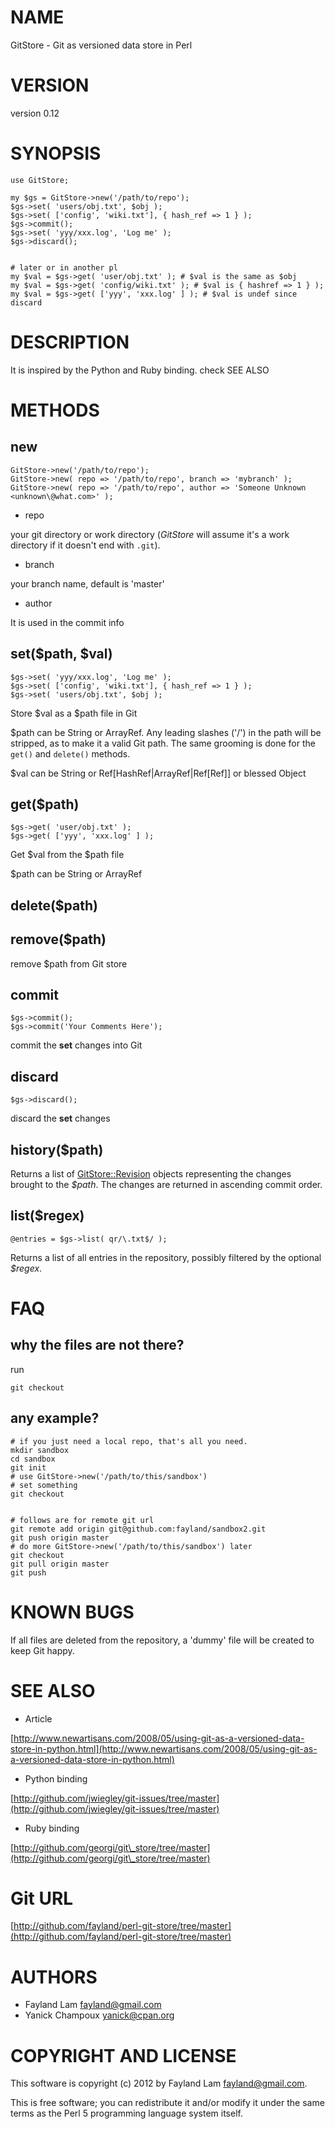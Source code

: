 # NAME

GitStore - Git as versioned data store in Perl

# VERSION

version 0.12

# SYNOPSIS

    use GitStore;

    my $gs = GitStore->new('/path/to/repo');
    $gs->set( 'users/obj.txt', $obj );
    $gs->set( ['config', 'wiki.txt'], { hash_ref => 1 } );
    $gs->commit();
    $gs->set( 'yyy/xxx.log', 'Log me' );
    $gs->discard();
    

    # later or in another pl
    my $val = $gs->get( 'user/obj.txt' ); # $val is the same as $obj
    my $val = $gs->get( 'config/wiki.txt' ); # $val is { hashref => 1 } );
    my $val = $gs->get( ['yyy', 'xxx.log' ] ); # $val is undef since discard

# DESCRIPTION

It is inspired by the Python and Ruby binding. check SEE ALSO

# METHODS

## new

    GitStore->new('/path/to/repo');
    GitStore->new( repo => '/path/to/repo', branch => 'mybranch' );
    GitStore->new( repo => '/path/to/repo', author => 'Someone Unknown <unknown\@what.com>' );

- repo

your git directory or work directory (_GitStore_ will assume it's a work
directory if it doesn't end with `.git`).

- branch

your branch name, default is 'master'

- author

It is used in the commit info

## set($path, $val)

    $gs->set( 'yyy/xxx.log', 'Log me' );
    $gs->set( ['config', 'wiki.txt'], { hash_ref => 1 } );
    $gs->set( 'users/obj.txt', $obj );

Store $val as a $path file in Git

$path can be String or ArrayRef. Any leading slashes ('/') in the path
will be stripped, as to make it a valid Git path.  The same 
grooming is done for the `get()` and `delete()` methods.

$val can be String or Ref\[HashRef|ArrayRef|Ref\[Ref\]\] or blessed Object

## get($path)

    $gs->get( 'user/obj.txt' );
    $gs->get( ['yyy', 'xxx.log' ] );

Get $val from the $path file

$path can be String or ArrayRef

## delete($path)

## remove($path)

remove $path from Git store

## commit

    $gs->commit();
    $gs->commit('Your Comments Here');

commit the __set__ changes into Git

## discard

    $gs->discard();

discard the __set__ changes

## history($path)

Returns a list of [GitStore::Revision](http://search.cpan.org/perldoc?GitStore::Revision) objects representing the changes
brought to the _$path_. The changes are returned in ascending commit order.

## list($regex)

    @entries = $gs->list( qr/\.txt$/ );

Returns a list of all entries in the repository, possibly filtered by the 
optional _$regex_.

# FAQ

## why the files are __not__ there?

run

    git checkout

## any example?

    # if you just need a local repo, that's all you need.
    mkdir sandbox
    cd sandbox
    git init
    # use GitStore->new('/path/to/this/sandbox')
    # set something
    git checkout
    

    # follows are for remote git url
    git remote add origin git@github.com:fayland/sandbox2.git
    git push origin master
    # do more GitStore->new('/path/to/this/sandbox') later
    git checkout
    git pull origin master
    git push

# KNOWN BUGS

If all files are deleted from the repository, a 'dummy' file
will be created to keep Git happy.

# SEE ALSO

- Article

[http://www.newartisans.com/2008/05/using-git-as-a-versioned-data-store-in-python.html](http://www.newartisans.com/2008/05/using-git-as-a-versioned-data-store-in-python.html)

- Python binding

[http://github.com/jwiegley/git-issues/tree/master](http://github.com/jwiegley/git-issues/tree/master)

- Ruby binding

[http://github.com/georgi/git\_store/tree/master](http://github.com/georgi/git\_store/tree/master)

# Git URL

[http://github.com/fayland/perl-git-store/tree/master](http://github.com/fayland/perl-git-store/tree/master)

# AUTHORS

- Fayland Lam <fayland@gmail.com>
- Yanick Champoux <yanick@cpan.org>

# COPYRIGHT AND LICENSE

This software is copyright (c) 2012 by Fayland Lam <fayland@gmail.com>.

This is free software; you can redistribute it and/or modify it under
the same terms as the Perl 5 programming language system itself.
